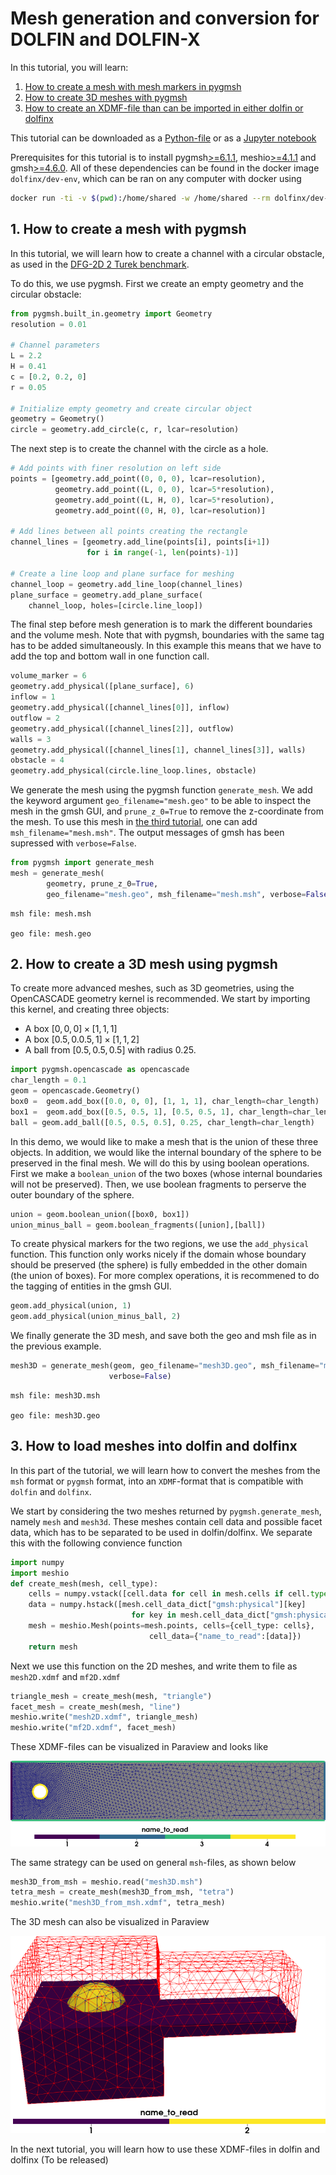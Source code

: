 # Mesh generation and conversion for DOLFIN and DOLFIN-X

In this tutorial, you will learn:
1. [How to create a mesh with mesh markers in pygmsh](#first)
2. [How to create 3D meshes with pygmsh](#second)
3. [How to create an XDMF-file than can be imported in either dolfin or dolfinx](#third)

This tutorial can be downloaded as a [Python-file](../converted_files/tutorial_pygmsh.py) or as a [Jupyter notebook](../notebooks/tutorial_pygmsh.ipynb)

Prerequisites for this tutorial is to install pygmsh[>=6.1.1](https://pypi.org/project/pygmsh/6.1.1/), meshio[>=4.1.1](https://pypi.org/project/meshio/4.1.1/) and gmsh[>=4.6.0](https://gmsh.info/bin/Linux/gmsh-4.6.0-Linux64.tgz). All of these dependencies can be found in the docker image
`dolfinx/dev-env`, which can be ran on any computer with docker using
```bash
docker run -ti -v $(pwd):/home/shared -w /home/shared --rm dolfinx/dev-env
```
## <a name="first"></a> 1. How to create a mesh with pygmsh
In this tutorial, we will learn how to create a channel with a circular obstacle, as used in the [DFG-2D 2 Turek benchmark](http://www.featflow.de/en/benchmarks/cfdbenchmarking/flow/dfg_benchmark2_re100.html).




To do this, we use pygmsh.
First we create an empty geometry and the circular obstacle:


```python
from pygmsh.built_in.geometry import Geometry
resolution = 0.01

# Channel parameters
L = 2.2
H = 0.41
c = [0.2, 0.2, 0]
r = 0.05

# Initialize empty geometry and create circular object
geometry = Geometry()
circle = geometry.add_circle(c, r, lcar=resolution)
```

The next step is to create the channel with the circle as a hole.


```python
# Add points with finer resolution on left side
points = [geometry.add_point((0, 0, 0), lcar=resolution),
          geometry.add_point((L, 0, 0), lcar=5*resolution),
          geometry.add_point((L, H, 0), lcar=5*resolution),
          geometry.add_point((0, H, 0), lcar=resolution)]

# Add lines between all points creating the rectangle
channel_lines = [geometry.add_line(points[i], points[i+1])
                 for i in range(-1, len(points)-1)]

# Create a line loop and plane surface for meshing
channel_loop = geometry.add_line_loop(channel_lines)
plane_surface = geometry.add_plane_surface(
    channel_loop, holes=[circle.line_loop])
```

The final step before mesh generation is to mark the different boundaries and the volume mesh. Note that with pygmsh, boundaries with the same tag has to be added simultaneously. In this example this means that we have to add the top and 
 bottom wall in one function call. 


```python
volume_marker = 6
geometry.add_physical([plane_surface], 6)
inflow = 1
geometry.add_physical([channel_lines[0]], inflow)
outflow = 2
geometry.add_physical([channel_lines[2]], outflow)
walls = 3
geometry.add_physical([channel_lines[1], channel_lines[3]], walls)
obstacle = 4
geometry.add_physical(circle.line_loop.lines, obstacle)
```

We generate the mesh using the pygmsh function `generate_mesh`. We add the keyword argument `geo_filename="mesh.geo"` to be able to inspect the mesh in the gmsh GUI, and `prune_z_0=True` to remove the z-coordinate from the mesh.
To use this mesh in [the third tutorial](#third), one can add `msh_filename="mesh.msh"`. The output messages of gmsh has been supressed with `verbose=False`.


```python
from pygmsh import generate_mesh
mesh = generate_mesh(
        geometry, prune_z_0=True,
        geo_filename="mesh.geo", msh_filename="mesh.msh", verbose=False)
```

    
    msh file: mesh.msh
    
    geo file: mesh.geo


## <a name="second"></a>2. How to create a 3D mesh using pygmsh
To create more advanced meshes, such as 3D geometries, using the OpenCASCADE geometry kernel is recommended.
We start by importing this kernel, and creating three objects:
- A box $[0,0,0]\times[1,1,1]$
- A box $[0.5,0.0.5,1]\times[1,1,2]$
- A ball from $[0.5,0.5,0.5]$ with radius $0.25$.


```python
import pygmsh.opencascade as opencascade
char_length = 0.1
geom = opencascade.Geometry()
box0 =  geom.add_box([0.0, 0, 0], [1, 1, 1], char_length=char_length)
box1 =  geom.add_box([0.5, 0.5, 1], [0.5, 0.5, 1], char_length=char_length)
ball = geom.add_ball([0.5, 0.5, 0.5], 0.25, char_length=char_length)
```

In this demo, we would like to make a mesh that is the union of these three objects. 
In addition, we would like the internal boundary of the sphere to be preserved in the final mesh.
We will do this by using boolean operations. First we make a `boolean_union` of the two boxes (whose internal boundaries will not be preserved). Then, we use boolean fragments to perserve the outer boundary of the sphere.


```python
union = geom.boolean_union([box0, box1])
union_minus_ball = geom.boolean_fragments([union],[ball])
```

To create physical markers for the two regions, we use the `add_physical` function. This function only works nicely if the domain whose boundary should be preserved (the sphere) is fully embedded in the other domain (the union of boxes). For more complex operations, it is recommened to do the tagging of entities in the gmsh GUI.


```python
geom.add_physical(union, 1)
geom.add_physical(union_minus_ball, 2)
```

We finally generate the 3D mesh, and save both the geo and  msh file as in the previous example.


```python
mesh3D = generate_mesh(geom, geo_filename="mesh3D.geo", msh_filename="mesh3D.msh",
                      verbose=False)
```

    
    msh file: mesh3D.msh
    
    geo file: mesh3D.geo


## <a name="third"></a>3. How to load meshes into dolfin and dolfinx

In this part of the tutorial, we will learn how to convert the meshes from the `msh` format or `pygmsh` format, into an `XDMF`-format that  is compatible with `dolfin` and `dolfinx`.

We start by considering the two meshes returned by `pygmsh.generate_mesh`, namely `mesh` and `mesh3d`.
These meshes contain cell data and possible facet data, which has to be separated to be used in dolfin/dolfinx. 
We separate this with the following convience function


```python
import numpy
import meshio
def create_mesh(mesh, cell_type):
    cells = numpy.vstack([cell.data for cell in mesh.cells if cell.type==cell_type])
    data = numpy.hstack([mesh.cell_data_dict["gmsh:physical"][key]
                           for key in mesh.cell_data_dict["gmsh:physical"].keys() if key==cell_type])
    mesh = meshio.Mesh(points=mesh.points, cells={cell_type: cells},
                               cell_data={"name_to_read":[data]})
    return mesh
```

Next we use this function on the 2D meshes, and write them to file as `mesh2D.xdmf` and `mf2D.xdmf`


```python
triangle_mesh = create_mesh(mesh, "triangle")
facet_mesh = create_mesh(mesh, "line")
meshio.write("mesh2D.xdmf", triangle_mesh)
meshio.write("mf2D.xdmf", facet_mesh)
```

These XDMF-files  can be visualized in Paraview and looks like

![The 2D mesh and the corresponding facet data visualized in Paraview](../assets/img/mesh2D.png)

The same strategy can be used on general `msh`-files, as shown below


```python
mesh3D_from_msh = meshio.read("mesh3D.msh")
tetra_mesh = create_mesh(mesh3D_from_msh, "tetra")
meshio.write("mesh3D_from_msh.xdmf", tetra_mesh)
```

The 3D mesh can also be visualized in Paraview

![3D mesh with cell markers in Paraview](../assets/img/mesh3D.png)

In the next tutorial, you will learn how to use these XDMF-files in dolfin and dolfinx (To be released)
